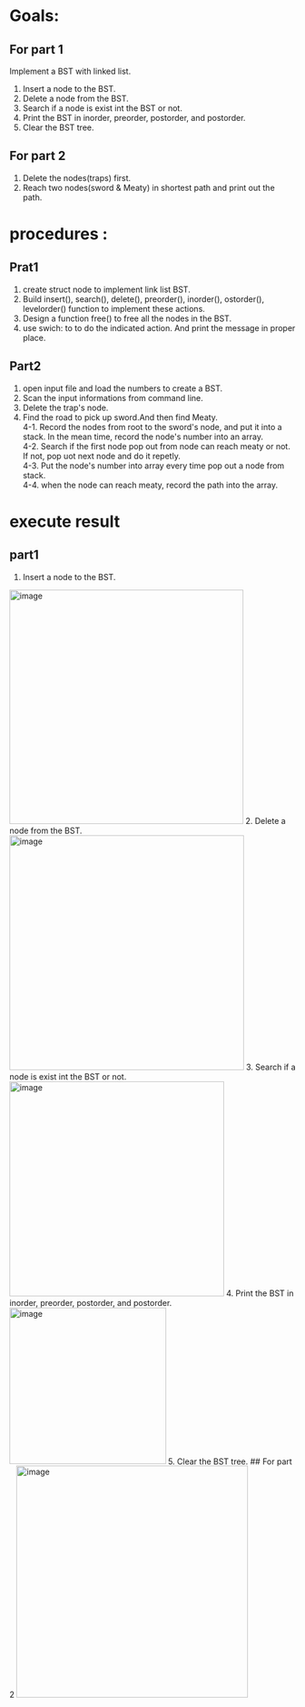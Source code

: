 # Goals:
## For part 1  
Implement a BST with linked list.
1. Insert a node to the BST.
2. Delete a node from the BST.
3. Search if a node is exist int the BST or not.
4. Print the BST in inorder, preorder, postorder, and postorder.
5. Clear the BST tree.
## For part 2
1. Delete the nodes(traps) first.
2. Reach two nodes(sword & Meaty) in shortest path and print out the path.
# procedures :
## Prat1
1. create struct node to implement link list BST.
2. Build insert(), search(), delete(), preorder(), inorder(), ostorder(), levelorder() function to implement these actions.
3. Design a function free() to free all the nodes in the BST.
4. use swich: to to do the indicated action. And print the message in proper place.
## Part2
1. open input file and load the numbers to create a BST.
2. Scan the input informations from command line.
3. Delete the trap's node.
4. Find the road to pick up sword.And then find Meaty.  
  4-1. Record the nodes from root to the sword's node, and put it into a stack. In the mean time, record the node's number into an array.  
  4-2. Search if the first node pop out from node can reach meaty or not. If not, pop uot next node and do it repetly.  
  4-3. Put the node's number into array every time pop out a node from stack.  
  4-4. when the node can reach meaty, record the path into the array.  
# execute result
## part1
1. Insert a node to the BST.
<img width="412" alt="image" src="https://user-images.githubusercontent.com/70461575/145405219-d207a6fe-f19f-4ab1-b4b5-ff81f33e2f2c.png">
2. Delete a node from the BST.
<img width="413" alt="image" src="https://user-images.githubusercontent.com/70461575/145405272-fedcf34a-b9b2-4b2a-83b4-170800c936af.png">
3. Search if a node is exist int the BST or not.
<img width="378" alt="image" src="https://user-images.githubusercontent.com/70461575/145405335-a7311f01-3f41-4aa2-a91b-160eb45148e6.png">
4. Print the BST in inorder, preorder, postorder, and postorder.
<img width="275.5" alt="image" src="https://user-images.githubusercontent.com/70461575/145405388-3d33ab89-0293-4d30-8e35-f70deb047c41.png">
5. Clear the BST tree.
## For part 2
<img width="408" alt="image" src="https://user-images.githubusercontent.com/70461575/145405755-7b4b2317-0803-4210-8376-b2bb16e964d5.png">

